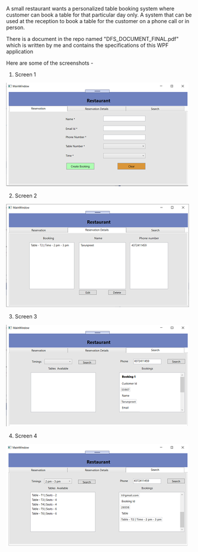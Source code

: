 A small restaurant wants a personalized table booking system where customer
can book a table for that particular day only. A system that can be used at the
reception to book a table for the customer on a phone call or in person.

There is a document in the repo named "DFS_DOCUMENT_FINAL.pdf" which is written by me and contains the specifications of this WPF application

Here are some of the screenshots - 

1. Screen 1

![Screen1](https://github.com/Tarunpreetsingh16/CSharp/blob/master/WPF/TableBooking/Project/screenshots/screen1.png)

2. Screen 2

![Screen2](https://github.com/Tarunpreetsingh16/CSharp/blob/master/WPF/TableBooking/Project/screenshots/screen2.png)

3. Screen 3

![Screen3](https://github.com/Tarunpreetsingh16/CSharp/blob/master/WPF/TableBooking/Project/screenshots/screen3.png)

4. Screen 4

![Screen4](https://github.com/Tarunpreetsingh16/CSharp/blob/master/WPF/TableBooking/Project/screenshots/screen4.png)

